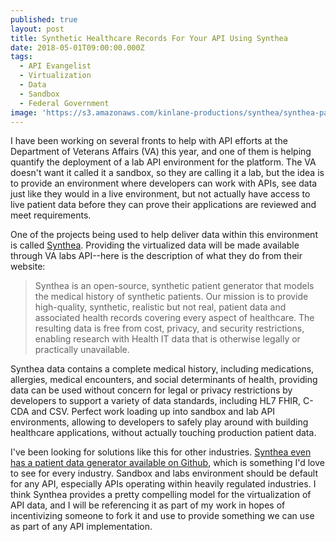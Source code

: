 ```yaml
---
published: true
layout: post
title: Synthetic Healthcare Records For Your API Using Synthea
date: 2018-05-01T09:00:00.000Z
tags:
  - API Evangelist
  - Virtualization
  - Data
  - Sandbox
  - Federal Government
image: 'https://s3.amazonaws.com/kinlane-productions/synthea/synthea-patient-data.png'
---
```

I have been working on several fronts to help with API efforts at the Department of Veterans Affairs (VA) this year, and one of them is helping quantify the deployment of a lab API environment for the platform. The VA doesn't want it called it a sandbox, so they are calling it a lab, but the idea is to provide an environment where developers can work with APIs, see data just like they would in a live environment, but not actually have access to live patient data before they can prove their applications are reviewed and meet requirements.

One of the projects being used to help deliver data within this environment is called [Synthea](https://synthetichealth.github.io/synthea/). Providing the virtualized data will be made available through VA labs API--here is the description of what they do from their website:

> Synthea is an open-source, synthetic patient generator that models the medical history of synthetic patients. Our mission is to provide high-quality, synthetic, realistic but not real, patient data and associated health records covering every aspect of healthcare. The resulting data is free from cost, privacy, and security restrictions, enabling research with Health IT data that is otherwise legally or practically unavailable.

Synthea data contains a complete medical history, including medications, allergies, medical encounters, and social determinants of health, providing data can be used without concern for legal or privacy restrictions by developers to support a variety of data standards, including HL7 FHIR, C-CDA and CSV. Perfect work loading up into sandbox and lab API environments, allowing to developers to safely play around with building healthcare applications, without actually touching production patient data.

I've been looking for solutions like this for other industries. [Synthea even has a patient data generator available on Github](https://github.com/synthetichealth/synthea), which is something I'd love to see for every industry. Sandbox and labs environment should be default for any API, especially APIs operating within heavily regulated industries. I think Synthea provides a pretty compelling model for the virtualization of API data, and I will be referencing it as part of my work in hopes of incentivizing someone to fork it and use to provide something we can use as part of any API implementation.
